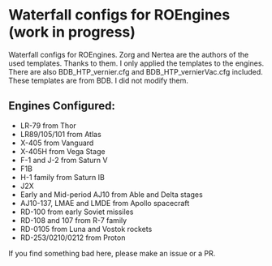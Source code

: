 # Waterfall configs for ROEngines (work in progress)
Waterfall configs for ROEngines.
Zorg and Nertea are the authors of the used templates. Thanks to them. I only applied the templates to the engines.
There are also BDB_HTP_vernier.cfg and BDB_HTP_vernierVac.cfg included. These templates are from BDB. I did not modify them.

## Engines Configured:
* LR-79 from Thor
* LR89/105/101 from Atlas
* X-405 from Vanguard
* X-405H from Vega Stage
* F-1 and J-2 from Saturn V
* F1B
* H-1 family from Saturn IB
* J2X
* Early and Mid-period AJ10 from Able and Delta stages
* AJ10-137, LMAE and LMDE from Apollo spacecraft
* RD-100 from early Soviet missiles
* RD-108 and 107 from R-7 family
* RD-0105 from Luna and Vostok rockets
* RD-253/0210/0212 from Proton

If you find something bad here, please make an issue or a PR.
